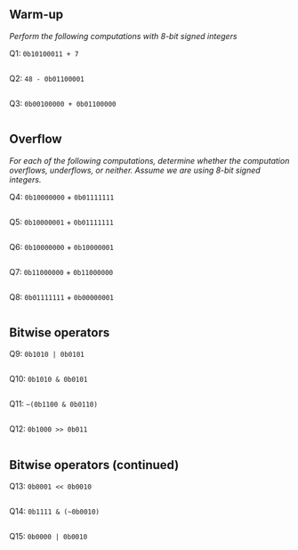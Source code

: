 ## Warm-up
_Perform the following computations with 8-bit signed integers_

Q1: `0b10100011 + 7`
```

```

Q2: `48 - 0b01100001`
```

```

Q3: `0b00100000 + 0b01100000`
```

```

<div style="page-break-after: always;"></div>

## Overflow
_For each of the following computations, determine whether the computation overflows, underflows, or neither. Assume we are using 8-bit signed integers._

Q4: `0b10000000` + `0b01111111`
```

```

Q5: `0b10000001` + `0b01111111`
```

```

Q6: `0b10000000` + `0b10000001`
```

```

Q7: `0b11000000` + `0b11000000`
```

```

Q8: `0b01111111` + `0b00000001`
```

```

<div style="page-break-after: always;"></div>

## Bitwise operators
Q9: `0b1010 | 0b0101`
```

```

Q10: `0b1010 & 0b0101`
```

```

Q11: `~(0b1100 & 0b0110)`
```

```

Q12: `0b1000 >> 0b011`
```

```

<div style="page-break-after: always;"></div>

## Bitwise operators (continued)

Q13: `0b0001 << 0b0010`
```

```

Q14: `0b1111 & (~0b0010)`
```

```

Q15: `0b0000 | 0b0010`
```

```